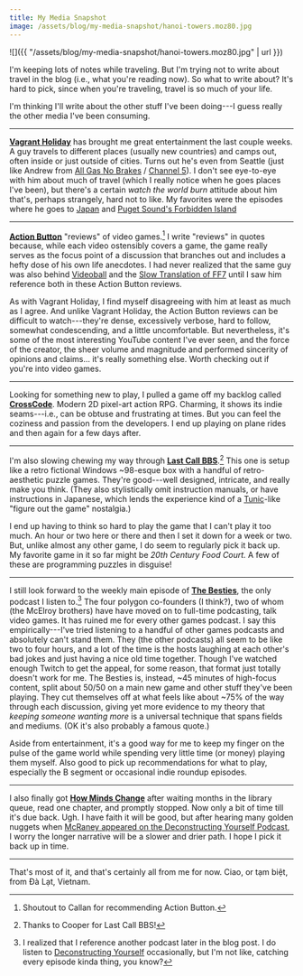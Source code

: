 ```yaml
---
title: My Media Snapshot
image: /assets/blog/my-media-snapshot/hanoi-towers.moz80.jpg
---
```


![]({{ "/assets/blog/my-media-snapshot/hanoi-towers.moz80.jpg" | url }})

I'm keeping lots of notes while traveling. But I'm trying not to write about travel in the blog (i.e., what you're reading now). So what to write about? It's hard to pick, since when you're traveling, travel is so much of your life.

I'm thinking I'll write about the other stuff I've been doing---I guess really the other media I've been consuming.

---

**[Vagrant Holiday](https://www.youtube.com/c/VagrantHoliday)** has brought me great entertainment the last couple weeks. A guy travels to different places (usually new countries) and camps out, often inside or just outside of cities. Turns out he's even from Seattle (just like Andrew from [All Gas No Brakes](https://www.youtube.com/channel/UCtqxG9IrHFU_ID1khGvx9sA) / [Channel 5](https://www.youtube.com/channel/UC-AQKm7HUNMmxjdS371MSwg)). I don't see eye-to-eye with him about much of travel (which I really notice when he goes places I've been), but there's a certain _watch the world burn_ attitude about him that's, perhaps strangely, hard not to like. My favorites were the episodes where he goes to [Japan](https://www.youtube.com/watch?v=7eFgRxfTZPI) and [Puget Sound's Forbidden Island](https://www.youtube.com/watch?v=2xnI1hZdltw)

---

**[Action Button](https://www.youtube.com/c/ActionButton)** "reviews" of video games.[^callan] I write "reviews" in quotes because, while each video ostensibly covers a game, the game really serves as the focus point of a discussion that branches out and includes a hefty dose of his own life anecdotes. I had never realized that the same guy was also behind [Videoball](https://en.wikipedia.org/wiki/Videoball) and the [Slow Translation of FF7](https://www.youtube.com/watch?v=tCeN2KjRHZk&list=PLsiJPoHlPqEEA07AKMQ2Hm2oRLiGkR_uJ) until I saw him reference both in these Action Button reviews.

[^callan]: Shoutout to Callan for recommending Action Button.

As with Vagrant Holiday, I find myself disagreeing with him at least as much as I agree. And unlike Vagrant Holiday, the Action Button reviews can be difficult to watch---they're dense, excessively verbose, hard to follow, somewhat condescending, and a little uncomfortable. But nevertheless, it's some of the most interesting YouTube content I've ever seen, and the force of the creator, the sheer volume and magnitude and performed sincerity of opinions and claims... it's really something else. Worth checking out if you're into video games.

---

Looking for something new to play, I pulled a game off my backlog called **[CrossCode](http://www.cross-code.com/en/home)**. Modern 2D pixel-art action RPG. Charming, it shows its indie seams---i.e., can be obtuse and frustrating at times. But you can feel the coziness and passion from the developers. I end up playing on plane rides and then again for a few days after.

---

I'm also slowing chewing my way through **[Last Call BBS](https://www.zachtronics.com/last-call-bbs/)**.[^coop] This one is setup like a retro fictional Windows ~98-esque box with a handful of retro-aesthetic puzzle games. They're good---well designed, intricate, and really make you think. (They also stylistically omit instruction manuals, or have instructions in Japanese, which lends the experience kind of a [Tunic](https://tunicgame.com/)-like "figure out the game" nostalgia.)

[^coop]: Thanks to Cooper for Last Call BBS!

I end up having to think so hard to play the game that I can't play it too much. An hour or two here or there and then I set it down for a week or two. But, unlike almost any other game, I do seem to regularly pick it back up. My favorite game in it so far might be _20th Century Food Court._ A few of these are programming puzzles in disguise!

---

I still look forward to the weekly main episode of **[The Besties](https://www.themcelroy.family/besties)**, the only podcast I listen to.[^pod] The four polygon co-founders (I think?), two of whom (the McElroy brothers) have have moved on to full-time podcasting, talk video games. It has ruined me for every other games podcast. I say this empirically---I've tried listening to a handful of other games podcasts and absolutely can't stand them. They (the other podcasts) all seem to be like two to four hours, and a lot of the time is the hosts laughing at each other's bad jokes and just having a nice old time together. Though I've watched enough Twitch to get the appeal, for some reason, that format just totally doesn't work for me. The Besties is, instead, ~45 minutes of high-focus content, split about 50/50 on a main new game and other stuff they've been playing. They cut themselves off at what feels like about ~75% of the way through each discussion, giving yet more evidence to my theory that _keeping someone wanting more_ is a universal technique that spans fields and mediums. (OK it's also probably a famous quote.)

[^pod]: I realized that I reference another podcast later in the blog post. I do listen to [Deconstructing Yourself](https://deconstructingyourself.com/deconstructing-yourself-podcast) occasionally, but I'm not like, catching every episode kinda thing, you know?

Aside from entertainment, it's a good way for me to keep my finger on the pulse of the game world while spending very little time (or money) playing them myself. Also good to pick up recommendations for what to play, especially the B segment or occasional indie roundup episodes.

---

I also finally got **[How Minds Change](https://www.davidmcraney.com/howmindschangehome)** after waiting months in the library queue, read one chapter, and promptly stopped. Now only a bit of time till it's due back. Ugh. I have faith it will be good, but after hearing many golden nuggets when [McRaney appeared on the Deconstructing Yourself Podcast](https://art19.com/shows/deconstructing-yourself/episodes/3b3119f3-fca8-49d2-91bb-f4960172d93e), I worry the longer narrative will be a slower and drier path. I hope I pick it back up in time.

---

That's most of it, and that's certainly all from me for now. Ciao, or tạm biệt, from Đà Lạt, Vietnam.
